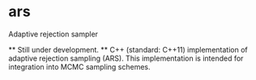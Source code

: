 # ars
Adaptive rejection sampler

** Still under development. **
C++ (standard: C++11) implementation of adaptive rejection sampling (ARS).
This implementation is intended for integration into MCMC sampling schemes.
